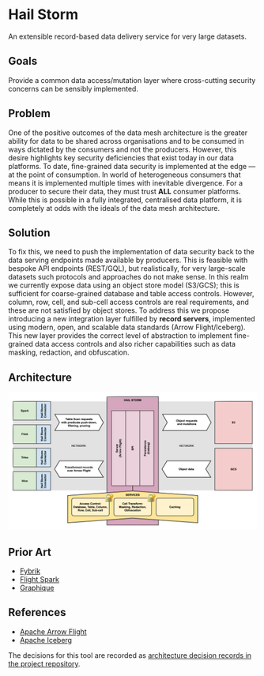 # Hail Storm
An extensible record-based data delivery service for very large datasets.

## Goals
Provide a common data access/mutation layer where cross-cutting security concerns can be sensibly implemented.

## Problem
One of the positive outcomes of the data mesh architecture is the greater ability for data to be shared
across organisations and to be consumed in ways dictated by the consumers and not the producers. However,
this desire highlights key security deficiencies that exist today in our data platforms. To date,
fine-grained data security is implemented at the edge — at the point of consumption. In world of
heterogeneous consumers that means it is implemented multiple times with inevitable divergence. For a
producer to secure their data, they must trust **ALL** consumer platforms. While this is possible in a
fully integrated, centralised data platform, it is completely at odds with the ideals of the data mesh
architecture.

## Solution
To fix this, we need to push the implementation of data security back to the data serving endpoints made
available by producers. This is feasible with bespoke API endpoints (REST/GQL), but realistically, for
very large-scale datasets such protocols and approaches do not make sense. In this realm we currently expose data using an
object store model (S3/GCS); this is sufficient for coarse-grained database and table access controls.
However, column, row, cell, and sub-cell access controls are real requirements, and these are not
satisfied by object stores. To address this we propose introducing a new integration layer fulfilled
by **record servers**, implemented using modern, open, and scalable data standards (Arrow Flight/Iceberg).
This new layer provides the correct level of abstraction to implement fine-grained data access controls
and also richer capabilities such as data masking, redaction, and obfuscation.

## Architecture
![](doc/high-level-architecture.png)

## Prior Art
* [Fybrik](https://github.com/fybrik/arrow-flight-module)
* [Flight Spark](https://github.com/rymurr/flight-spark-source)
* [Graphique](https://github.com/coady/graphique)

## References
* [Apache Arrow Flight](https://arrow.apache.org/docs/format/Flight.html)
* [Apache Iceberg](https://iceberg.apache.org)

The decisions for this tool are recorded as [architecture decision records in the project repository](doc/adr/). 

